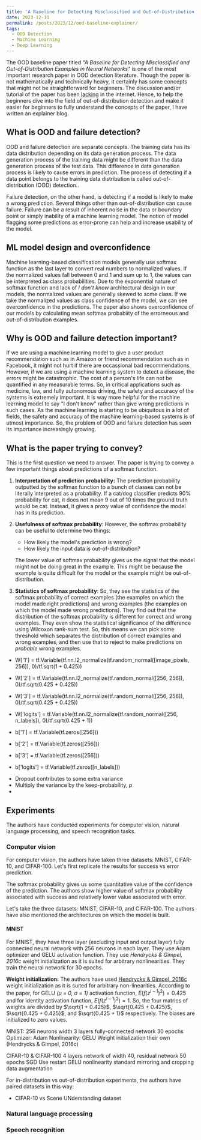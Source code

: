 ```yaml
---
title: 'A Baseline for Detecting Misclassified and Out-of-Distribution Examples in Neural Networks: An Explainer'
date: 2023-12-11
permalink: /posts/2023/12/ood-baseline-explainer/
tags:
  - OOD Detection
  - Machine Learning
  - Deep Learning
---
```


The OOD baseline paper titled _"A Baseline for Detecting Misclassified and Out-of-Distribution Examples in Neural Networks"_ is one of the most important research paper in OOD detection literature. Though the paper is not mathematically and technically heavy, it certainly has some concepts that might not be straightforward for beginners. The discussion and/or tutorial of the paper has been [lacking](https://www.reddit.com/r/MachineLearning/comments/13wcopl/d_has_anyone_read_an_old_paper_called_baseline/) in the internet. Hence, to help the beginners dive into the field of out-of-distribution detection and make it easier for beginners to fully understand the concepts of the paper, I have written an explainer blog. 

## What is OOD and failure detection?
OOD and failure detection are separate concepts. The training data has its data distribution depending on its data generation process. The data generation process of the training data might be different than the data generation process of the test data. This difference in data generation process is likely to cause errors in prediction. The process of detecting if a data point belongs to the training data distribution is called out-of-distribution (OOD) detection..

Failure detection, on the other hand, is detecting if a model is likely to make a wrong prediction. Several things other than out-of-distribution can cause failure. Failure can be a result of inherent noise in the data or boundary point or simply inability of a machine learning model. The notion of model flagging some predictions as error-prone can help and increase usability of the model. 

## ML model design and overconfidence
Machine learning-based classification models generally use softmax function as the last layer to convert real numbers to normalized values. If the normalized values fall between 0 and 1 and sum up to 1, the values can be interpreted as class probabilities. Due to the exponential nature of softmax function and lack of _I don't know_ architectural design in our models, the normalized values are generally skewed to some class. If we take the normalized values as class confidence of the model, we can see overconfidence in the predictions. The paper also shows overconfidence of our models by calculating mean softmax probabiity of the errorneous and out-of-distribution examples.

##  Why is OOD and failure detection important?
If we are using a machine learning model to give a user product recommendation such as in Amazon or friend recommendation such as in Facebook, it might not hurt if there are occassional bad recommendations. However, if we are using a machine learning system to detect a disease, the errors might be catastrophic. The cost of a person's life can not be quantified in any measurable terms. So, in critical applications such as medicine, law, and fully autonomous driving, the safety and accuracy of the systems is extremely important. It is way more helpful for the machine learning model to say "I don't know" rather than give wrong predictions in such cases. As the machine learning is starting to be ubiquitous in a lot of fields, the safety and accuracy of the machine learning-based systems is of utmost importance. So, the problem of OOD and failure detection has seen its importance increasingly growing.

##  What is the paper trying to convey?
This is the first question we need to answer. The paper is trying to convey a few important things about predictions of a softmax function.
1. **Interpretation of prediction probability:** The prediction probability outputted by the softmax function to a bunch of classes can not be literally interpreted as a probability. If a cat/dog classifier predicts 90% probability for cat, it does not mean 9 out of 10 times the ground truth would be cat. Instead, it gives a proxy value of confidence the model has in its prediction.

2. **Usefulness of softmax probability**: However, the softmax probability can be useful to determine two things:
    - How likely the model's prediction is wrong?
    - How likely the input data is out-of-distribution?
    
    The lower value of softmax probability gives us the signal that the model might not be doing great in the example. This might be because the example is quite difficult for the model or the example might be out-of-distribution.

3. **Statistics of softmax probability**: So, they see the statistics of the softmax probability of correct examples (the examples on which the model made right predictions) and wrong examples (the examples on which the model made wrong predictions). They find out that the distribution of the softmax probability is different for correct and wrong examples. They even show the statistical significance of the difference using Wilcoxon rank-sum test. So, this means we can pick some threshold which separates the distribution of correct examples and wrong examples, and then use that to reject to make predictions on _probable_ wrong examples.

* W['1'] = tf.Variable(tf.nn.l2_normalize(tf.random_normal([image_pixels, 256]), 0)/tf.sqrt(1 + 0.425))
* W['2'] = tf.Variable(tf.nn.l2_normalize(tf.random_normal([256, 256]), 0)/tf.sqrt(0.425 + 0.425))
* W['3'] = tf.Variable(tf.nn.l2_normalize(tf.random_normal([256, 256]), 0)/tf.sqrt(0.425 + 0.425))
* W['logits'] = tf.Variable(tf.nn.l2_normalize(tf.random_normal([256, n_labels]), 0)/tf.sqrt(0.425 + 1))

* b['1'] = tf.Variable(tf.zeros([256]))
* b['2'] = tf.Variable(tf.zeros([256]))
* b['3'] = tf.Variable(tf.zeros([256]))
* b['logits'] = tf.Variable(tf.zeros([n_labels]))

- Dropout contributes to some extra variance
- Multiply the variance by the keep-probability, _p_
- 
## Experiments
The authors have conducted experiments for computer vision, natural language processing, and speech recognition tasks. 

### Computer vision
For computer vision, the authors have taken three datasets: MNIST, CIFAR-10, and CIFAR-100. Let's first replicate the results for success vs error prediction.

The softmax probability gives us some quantitative value of the confidence of the prediction. The authors show higher value of softmax probability associated with success and relatively lower value associated with error.

Let's take the three datasets: MNIST, CIFAR-10, and CIFAR-100. The authors have also mentioned the architectures on which the model is built.

#### **MNIST** 
For MNIST, they have three layer (excluding input and output layer) fully connected neural network with 256 neurons in each layer. They use Adam optimizer and GELU activation function. They use _Hendrycks & Gimpel, 2016c_ weight initialization as it is suited for arbitrary nonlinearities. They train the neural network for 30 epochs.

**Weight initialization:** The authors have used [Hendrycks & Gimpel, 2016c](https://arxiv.org/abs/1607.02488) weight initialization as it is suited for arbitrary non-linearities. According to the paper, for GELU _(µ = 0, σ = 1)_ activation function, $E(f(z^{l−1})^2) = 0.425$ and for identity activation function, $E(f(z^{l−1})^2) = 1$. So, the four matrics of weights are divided by $\sqrt{1 + 0.425}$, $\sqrt{0.425 + 0.425}$, $\sqrt{0.425 + 0.425}$, and $\sqrt{0.425 + 1}$ respectively. The biases are initialized to zero values.

MNIST: 
256 neurons width
3 layers
fully-connected network
30 epochs
Optimizer: Adam
Nonlinearity: GELU
Weight initialization their own (Hendrycks & Gimpel, 2016c)

CIFAR-10 & CIFAR-100
4 layers network of width 40, residual network
50 epochs
SGD
Use restart
GELU nonlinearity
standard mirroring and cropping data augmentation


For in-distribution vs out-of-distribution experiments, the authors have paired datasets in this way:
* CIFAR-10 vs Scene UNderstanding dataset

### Natural language processing

### Speech recognition



